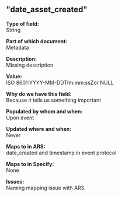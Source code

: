 ## "date_asset_created"

**Type of field:**  
String  

**Part of which document:**  
Metadata

**Description:**  
Missing description  

**Value:**  
ISO 8601:YYYY-MM-DDThh:mm:ssZor NULL

**Why do we have this field:**  
Because it tells us something important  

**Populated by whom and when:**  
Upon event

**Updated where and when:**  
Never

**Maps to in ARS:**  
date_created and timestamp in event protocol

**Maps to in Specify:**  
None

**Issues:**  
Naming mapping issue with ARS.

